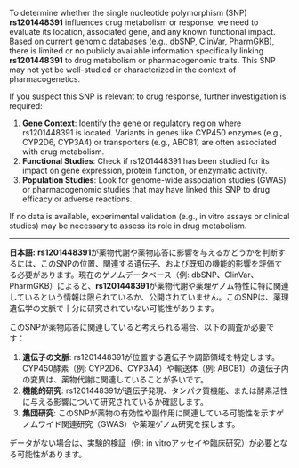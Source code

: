 To determine whether the single nucleotide polymorphism (SNP) **rs1201448391** influences drug metabolism or response, we need to evaluate its location, associated gene, and any known functional impact. Based on current genomic databases (e.g., dbSNP, ClinVar, PharmGKB), there is limited or no publicly available information specifically linking **rs1201448391** to drug metabolism or pharmacogenomic traits. This SNP may not yet be well-studied or characterized in the context of pharmacogenetics.

If you suspect this SNP is relevant to drug response, further investigation is required:
1. **Gene Context**: Identify the gene or regulatory region where rs1201448391 is located. Variants in genes like CYP450 enzymes (e.g., CYP2D6, CYP3A4) or transporters (e.g., ABCB1) are often associated with drug metabolism.
2. **Functional Studies**: Check if rs1201448391 has been studied for its impact on gene expression, protein function, or enzymatic activity.
3. **Population Studies**: Look for genome-wide association studies (GWAS) or pharmacogenomic studies that may have linked this SNP to drug efficacy or adverse reactions.

If no data is available, experimental validation (e.g., in vitro assays or clinical studies) may be necessary to assess its role in drug metabolism.

---

**日本語:**
**rs1201448391**が薬物代謝や薬物応答に影響を与えるかどうかを判断するには、このSNPの位置、関連する遺伝子、および既知の機能的影響を評価する必要があります。現在のゲノムデータベース（例: dbSNP、ClinVar、PharmGKB）によると、**rs1201448391**が薬物代謝や薬理ゲノム特性に特に関連しているという情報は限られているか、公開されていません。このSNPは、薬理遺伝学の文脈で十分に研究されていない可能性があります。

このSNPが薬物応答に関連していると考えられる場合、以下の調査が必要です：
1. **遺伝子の文脈**: rs1201448391が位置する遺伝子や調節領域を特定します。CYP450酵素（例: CYP2D6、CYP3A4）や輸送体（例: ABCB1）の遺伝子内の変異は、薬物代謝に関連していることが多いです。
2. **機能的研究**: rs1201448391が遺伝子発現、タンパク質機能、または酵素活性に与える影響について研究されているか確認します。
3. **集団研究**: このSNPが薬物の有効性や副作用に関連している可能性を示すゲノムワイド関連研究（GWAS）や薬理ゲノム研究を探します。

データがない場合は、実験的検証（例: in vitroアッセイや臨床研究）が必要となる可能性があります。